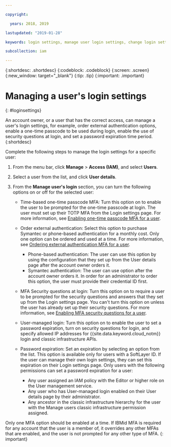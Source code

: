 ```yaml
---

copyright:

  years: 2018, 2019

lastupdated: "2019-01-28"

keywords: login settings, manage user login settings, change login settings for user

subcollection: iam

---
```


{:shortdesc: .shortdesc}
{:codeblock: .codeblock}
{:screen: .screen}
{:new_window: target="_blank"}
{:tip: .tip}
{:important: .important}

# Managing a user's login settings
{: #loginsettings}

An account owner, or a user that has the correct access, can manage a user's login settings, for example, order external authentication options, enable a one-time passcode to be used during login, enable the use of security questions at login, and set a password expiration time period.
{:shortdesc}

Complete the following steps to manage the login settings for a specific user:

1. From the menu bar, click **Manage** &gt; **Access (IAM)**, and select **Users**.
2. Select a user from the list, and click **User details**.
3. From the **Manage user's login** section, you can turn the following options on or off for the selected user:

    * Time-based one-time passcode MFA: Turn this option on to enable the user to be prompted for the one-time passcode at login. The user must set up their TOTP MFA from the Login settings page. For more information, see [Enabling one-time passcode MFA for a user](/docs/iam?topic=iam-totp#totp).

    * Order external authentication: Select this option to purchase Symantec or phone-based authentication for a monthly cost. Only one option can be ordered and used at a time. For more information, see [Ordering external authentication MFA for a user](/docs/iam?topic=iam-external#external).

        * Phone-based authentication: The user can use this option by using the configuration that they set up from the User details page after the account owner orders it.
        * Symantec authentication: The user can use option after the account owner orders it. In order for an administrator to order this option, the user must provide their credential ID first.

    * MFA Security questions at login: Turn this option on to require a user to be prompted for the security questions and answers that they set up from the Login settings page. You can't turn this option on unless the user has already set up their security questions. For more information, see [Enabling MFA security questions for a user](/docs/iam?topic=iam-questions#questions).

    * User-managed login: Turn this option on to enable the user to set a password expiration, turn on security questions for login, and specify allowed IP addresses for {{site.data.keyword.cloud_notm}} login and classic infrastructure APIs.

    * Password expiration: Set an expiration by selecting an option from the list. This option is available only for users with a SoftLayer ID. If the user can manage their own login settings, they can set this expiration on their Login settings page. Only users with the following permissions can set a password expiration for a user:

        * Any user assigned an IAM policy with the Editor or higher role on the User management service.
        * Any user who has User-managed login enabled on their User details page by their administrator.
        * Any ancestor in the classic infrastructure hierarchy for the user with the Manage users classic infrastructure permission assigned.

Only one MFA option should be enabled at a time. If IBMid MFA is required for any account that the user is a member of, it overrides any other MFAs that are enabled, and the user is not prompted for any other type of MFA.
{: important}
